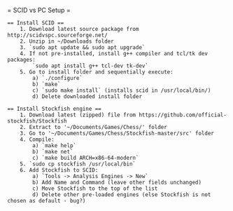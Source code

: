= SCID vs PC Setup =

    == Install SCID ==
        1. Download latest source package from http://scidvspc.sourceforge.net/
        2. Unzip in ~/Downloads folder
        3. `sudo apt update && sudo apt upgrade`
        4. If not pre-installed, install g++ compiler and tcl/tk dev packages:
            `sudo apt install g++ tcl-dev tk-dev`
        5. Go to install folder and sequentially execute:
            a) `./configure`
            b) `make`
            c) `sudo make install` (installs scid in /usr/local/bin/)
            d) Delete downloaded install folder

    == Install Stockfish engine ==
        1. Download latest (zipped) file from https://github.com/official-stockfish/Stockfish
        2. Extract to '~/Documents/Games/Chess/' folder
        3. Go to '~/Documents/Games/Chess/Stockfish-master/src' folder
        4. Compile:
            a) `make help`
            b) `make net`
            c) `make build ARCH=x86-64-modern`
        5. `sudo cp stockfish /usr/local/bin`
        6. Add Stockfish to SCID:
            a) `Tools -> Analysis Engines -> New`
            b) Add Name and Command (leave other fields unchanged)
            c) Move Stockfish to the top of the list
            d) Delete other pre-loaded engines (else Stockfish is not chosen as default - bug?)

